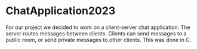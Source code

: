 # ChatApplication2023
For our project we decided to work on a client-server chat application. The server routes messages between clients. Clients can send messages to a public room, or send private messages to other clients. This was done in C.
